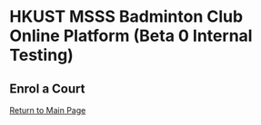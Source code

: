 # HKUST MSSS Badminton Club Online Platform (Beta 0 Internal Testing)

## Enrol a Court

[Return to Main Page](jamesmshihua.xyz/badminton)

